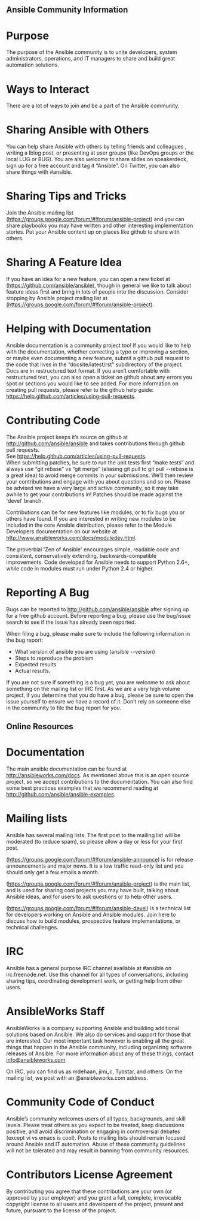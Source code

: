 Ansible Community  Information
------------------------------

Purpose
=======

The purpose of the Ansible community is to  unite developers, system administrators, operations, and IT managers to share and build great automation solutions.

Ways to Interact
================

There are a lot of ways to join and  be a part  of the  Ansible community.

Sharing Ansible with Others
===========================

You can help share Ansible with others by telling friends and colleagues ,  writing a lblog post, or presenting at user groups (like DevOps groups or the local LUG or BUG).  You are also welcome to share slides on speakerdeck, sign up for a free account and tag it “Ansible”.   On Twitter, you can also share things with #ansible.

Sharing Tips and Tricks
=======================

Join the Ansible mailing list (https://groups.google.com/forum/#!forum/ansible-project) and  you can share playbooks you may have written and other interesting implementation stories.   Put your Ansible content up on places like github  to share with others.

Sharing A Feature Idea
======================

If you have an idea for a new feature, you can open a new ticket at (https://github.com/ansible/ansible), though in general we like to talk about feature ideas first and bring in lots of people into the discussion.   Consider stopping by Ansible project mailing list at (https://groups.google.com/forum/#!forum/ansible-project).  

Helping with Documentation
==========================

Ansible documentation is a community project too!  If you would like to help with the documentation, whether correcting a typo or improving a section, or maybe even documenting a new feature, submit a github pull request to  the code that lives in the “docsite/latest/rst” subdirectory of the project.   Docs are in restructured text format.  If you aren’t comfortable with restructured text, you can also open a ticket on github about any errors you spot or sections you would like to see added. For more information on creating pull requests, please refer to the github help guide: https://help.github.com/articles/using-pull-requests.

Contributing Code
=================

The Ansible project keeps it’s source on github at http://github.com/ansible/ansible 
and takes contributions through github pull requests.   
See https://help.github.com/articles/using-pull-requests.   
When submitting patches, be sure to run the unit tests first “make tests” and always use 
“git rebase” vs “git merge” (aliasing git pull to git pull --rebase is a great idea) to 
avoid merge commits in your submissions.  We’ll then review your contributions and engage 
with you about questions and  so on.  Please be advised we have a very large and active community,
so it may take awhile to get your contributions in!  Patches should be made against the 'devel' branch.

Contributions can be for new features like modules, or to fix bugs you or others have found. If you are interested in writing new modules to be included in the core Ansible distribution, please refer to the Module Developers documentation on our website at http://www.ansibleworks.com/docs/moduledev.html.

The proverbial 'Zen of Ansible' encourages simple, readable code and consistent, conservatively extending, backwards-compatible improvements.  Code developed for Ansible needs to support Python 2.6+, while code in modules must run under Python 2.4 or higher.

Reporting A Bug
===============

Bugs can be reported to http://github.com/ansible/ansible after signing up for a free github account.  Before reporting a bug, please use the bug/issue search to see if the issue has already been reported.  

When filing a bug, please make sure to include the following information in the bug report:

* What version of ansible you are using (ansible --version)
* Steps to reproduce the problem
* Expected results
* Actual results.

If you are not sure if something is a bug yet, you are welcome to ask about something on the mailing list or IRC first.  As we are a very high volume project, if you determine that you do have a bug, please be sure to open the issue yourself to ensure we have a record of it. Don’t rely on someone else in the community to file the bug report for you.

Online Resources
----------------

Documentation
=============

The main ansible documentation can be found at http://ansibleworks.com/docs.   As mentioned above this is an open source project, so we accept contributions to the documentation.  You can also find some best practices examples that we recommend reading at http://github.com/ansible/ansible-examples.

Mailing lists
=============

Ansible has several mailing lists.  The first post to the mailing list will be moderated (to reduce spam), so please allow a day or less for your first post.

(https://groups.google.com/forum/#!forum/ansible-announce) is for release announcements and major news.  It is a low traffic read-only list and you should only get a few emails a month.

(https://groups.google.com/forum/#!forum/ansible-project) is the main list, and is used for sharing cool projects you may have built, talking about Ansible ideas, and for users to ask questions or to help other users.

(https://groups.google.com/forum/#!forum/ansible-devel) is a technical list for developers working on Ansible and Ansible modules.  Join here to discuss how to build modules, prospective feature implementations, or technical challenges.

IRC
===

Ansible has a general purpose IRC channel available at #ansible on irc.freenode.net.
Use this channel for all types of conversations, including sharing tips, coordinating development work, or getting help from other users.

AnsibleWorks Staff
==================

AnsibleWorks is a company supporting Ansible and building additional solutions based on Ansible.  We also do services and support for those that are interested.   Our most important task however is enabling all the great things that happen in the Ansible community, including organizing software releases of Ansible.  For more information about any of these things, contact info@ansibleworks.com

On IRC, you can find us as mdehaan, jimi_c, Tybstar, and others.   On the mailing list, we post with an @ansibleworks.com address.

Community Code of Conduct
=========================

Ansible’s community welcomes users of all types, backgrounds, and skill levels.    Please treat others as you expect to be treated, keep discussions positive, and avoid discrimination or engaging in controversial debates (except vi vs emacs is cool).  Posts to mailing lists should remain focused around Ansible and IT automation.   Abuse of these community guidelines will not be tolerated and may result in banning from community resources.

Contributors License Agreement
==============================

By contributing you agree that these contributions are your own (or approved by your employer) and you grant a full, complete, irrevocable
copyright license to all users and developers of the project, present and future, pursuant to the license of the project.



